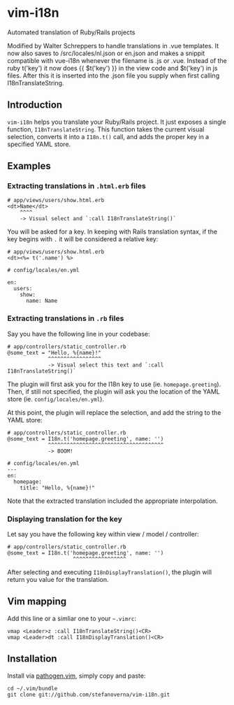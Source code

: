 # vim-i18n

Automated translation of Ruby/Rails projects

Modified by Walter Schreppers to handle translations in .vue templates.
It now also saves to /src/locales/nl.json or en.json and makes a snippit compatible
with vue-i18n whenever the filename is .js or .vue.
Instead of the ruby t('key') it now does {{ $t('key') }} in the view code and $t('key') in js files.
After this it is inserted into the .json file you supply when first calling I18nTranslateString.


## Introduction

`vim-i18n` helps you translate your Ruby/Rails project. It just exposes a
single function, `I18nTranslateString`. This function takes the current visual
selection, converts it into a `I18n.t()` call, and adds the proper key in a
specified YAML store.

## Examples

### Extracting translations in `.html.erb` files

```
# app/views/users/show.html.erb
<dt>Name</dt>
    ^^^^
    -> Visual select and `:call I18nTranslateString()`
```

You will be asked for a key. In keeping with Rails translation syntax, if the
key begins with `.` it will be considered a relative key:

```
# app/views/users/show.html.erb
<dt><%= t('.name') %>

# config/locales/en.yml

en:
  users:
    show:
      name: Name
```

### Extracting translations in `.rb` files

Say you have the following line in your codebase:

```
# app/controllers/static_controller.rb
@some_text = "Hello, %{name}!"
             ^^^^^^^^^^^^^^^^^
             -> Visual select this text and `:call I18nTranslateString()`
```

The plugin will first ask you for the I18n key to use (ie. `homepage.greeting`).
Then, if still not specified, the plugin will ask you the location of the YAML
store (ie. `config/locales/en.yml`).

At this point, the plugin will replace the selection, and add the string to the
YAML store:

```
# app/controllers/static_controller.rb
@some_text = I18n.t('homepage.greeting', name: '')
             ^^^^^^^^^^^^^^^^^^^^^^^^^^^^^^^^^^^^^
             -> BOOM!

# config/locales/en.yml
---
en:
  homepage:
    title: "Hello, %{name}!"
```

Note that the extracted translation included the appropriate interpolation.

### Displaying translation for the key

Let say you have the following key within view / model / controller:

```
# app/controllers/static_controller.rb
@some_text = I18n.t('homepage.greeting', name: '')
                     ^^^^^^^^^^^^^^^^^
```

After selecting and executing `I18nDisplayTranslation()`, the plugin will return you value for the translation.

## Vim mapping

Add this line or a simliar one to your `~.vimrc`:

```vim
vmap <Leader>z :call I18nTranslateString()<CR>
vmap <Leader>dt :call I18nDisplayTranslation()<CR>
```
## Installation

Install via [pathogen.vim](https://github.com/tpope/vim-pathogen), simply copy and paste:

    cd ~/.vim/bundle
    git clone git://github.com/stefanoverna/vim-i18n.git

